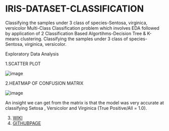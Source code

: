 # IRIS-DATASET-CLASSIFICATION
Classifying the samples under 3 class of species-Sentosa, virginica, versicolor
Multi-Class Classification problem which involves EDA followed by application of 2 Classification Based Algortihms-Decision Tree & K-means clustering.
Classifying the samples under 3 class of species-Sentosa, virginica, versicolor.


 Exploratory Data Analysis
 
 1.SCATTER PLOT
 
 ![image](https://user-images.githubusercontent.com/75883328/148635722-f3831cd7-c146-4d95-9e30-589935dffce7.png)



2.HEATMAP OF CONFUSION MATRIX

![image](https://user-images.githubusercontent.com/75883328/148635757-b9edfac7-6024-4023-b4db-e0009d4a9af9.png)


An insight we can get from the matrix is that the model was very accurate at classifying Setosa , Versicolor and Virginica (True Positive/All = 1.0).

3. [WIKI](https://github.com/SID262000/IRIS-DATASET-CLASSIFICATION/wiki)
4. [GITHUBPAGE](https://sid262000.github.io/IRIS-DATASET-CLASSIFICATION/)
